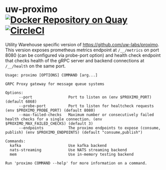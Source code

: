 # uw-proximo [![Docker Repository on Quay](https://quay.io/repository/utilitywarehouse/uw-proximo/status "Docker Repository on Quay")](https://quay.io/repository/utilitywarehouse/uw-proximo) [![CircleCI](https://circleci.com/gh/utilitywarehouse/uw-proximo.svg?style=svg)](https://circleci.com/gh/utilitywarehouse/uw-proximo)
Utility Warehouse specific version of https://github.com/uw-labs/proximo.
This version exposes prometheus metrics endpoint at `/__/metrics` on port 8080 
(can be configured via probe-port option) and health check endpoint that checks health of the gRPC server and 
backend connections at `/__/health` on the same port.

```
Usage: proximo [OPTIONS] COMMAND [arg...]

GRPC Proxy gateway for message queue systems
                            
Options:                    
      --port                Port to listen on (env $PROXIMO_PORT) (default 6868)
      --probe-port          Port to listen for healtcheck requests (env $PROXIMO_PROBE_PORT) (default 8080)
      --max-failed-checks   Maximum number or consecutively failed health checks for a single connection. (env $PROXIMO_MAX_FAILED_CHECKS) (default 3)
      --endpoints           The proximo endpoints to expose (consume, publish) (env $PROXIMO_ENDPOINTS) (default "consume,publish")
                            
Commands:                   
  kafka                     Use kafka backend
  nats-streaming            Use NATS streaming backend
  mem                       Use in-memory testing backend
                            
Run 'proximo COMMAND --help' for more information on a command.
```